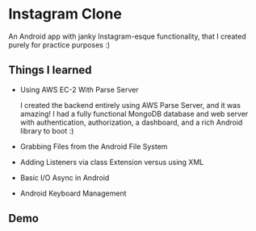 # Instagram Clone
An Android app with janky Instagram-esque functionality, that I created purely for practice purposes :)

Things I learned
------------------
- Using AWS EC-2 With Parse Server

  I created the backend entirely using AWS Parse Server, and it was amazing! I had a fully functional MongoDB database and web server with authentication,           authorization, a dashboard, and a rich Android library to boot :)
  
- Grabbing Files from the Android File System
- Adding Listeners via class Extension versus using XML
- Basic I/O Async in Android
- Android Keyboard Management

Demo
------------------

